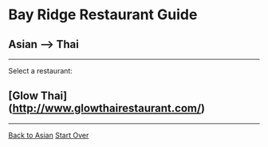 # Bay Ridge Restaurant Guide
## Asian --> Thai
---
Select a restaurant:
## [Glow Thai] (http://www.glowthairestaurant.com/)
---
[Back to Asian](../asian.md)
[Start Over](../home.md)